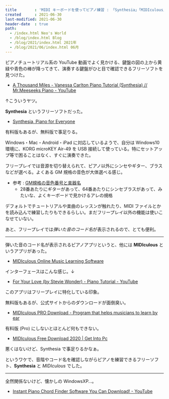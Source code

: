 ```yaml
---
title        : 'MIDI キーボードを使ってピアノ練習 : 「Synthesia」「MIDIculous」'
created      : 2021-06-30
last-modified: 2021-06-30
header-date  : true
path:
  - /index.html Neo's World
  - /blog/index.html Blog
  - /blog/2021/index.html 2021年
  - /blog/2021/06/index.html 06月
---
```


ピアノチュートリアル系の YouTube 動画でよく見かける、鍵盤の図の上から黄緑や青色の棒が降ってきて、演奏する鍵盤がひと目で確認できるフリーソフトを見つけた。

- [A Thousand Miles - Vanessa Carlton Piano Tutorial (Synthesia) // Mr.Meeseeks Piano - YouTube](https://www.youtube.com/watch?v=-GlqkHifYMM)

↑こういうヤツ。

**Synthesia** というフリーソフトだった。

- [Synthesia, Piano for Everyone](https://synthesiagame.com/)

有料版もあるが、無料版で事足りる。

Windows・Mac・Android・iPad に対応しているようで、自分は Windows10 環境に、KORG microKEY Air-49 を USB 接続して使っている。特にセットアップ等で困ることはなく、すぐに演奏できた。

フリープレイでは音源を切り替えられて、ピアノ以外にシンセやギター、ブラスなどが選べる。よくある GM 規格の音色が大体選べる感じ。

- 参考 : [GM規格の音色番号と楽器名](http://www.synapse.ne.jp/seiji/music/midi/gm.html)
  - 28番あたりにギターがあって、64番あたりにシンセブラスがあって、みたいな、よくキーボードで見かけるアレの規格

デフォルトでチュートリアルや楽曲のレッスンが触れたり、MIDI ファイルとかを読み込んで練習したりもできるらしい。まだフリープレイ以外の機能は使いこなせていない。

あと、フリープレイでは*弾いた音のコード名*が表示されるので、とても便利。

-----

弾いた音のコード名が表示されるピアノアプリというと、他には **MIDIculous** というアプリがあった。

- [MIDIculous Online Music Learning Software](https://midiculous.com/)

インターフェースはこんな感じ。↓

- [For Your Love (by Stevie Wonder) - Piano Tutorial - YouTube](https://www.youtube.com/watch?v=LzH7NcAXYMk)

このアプリはフリープレイに特化している印象。

無料版もあるが、公式サイトからのダウンロードが面倒臭い。

- [MIDIculous PRO Download - Program that helps musicians to learn by ear](https://midiculous-pro.software.informer.com/)

有料版 (Pro) にしないとほとんど何もできない。

- [MIDIculous Free Download 2020 | Get Into Pc](https://getintopc.today/midiculous-free-download/)

悪くはないけど、Synthesia で事足りるかなぁ。

というワケで、音階やコード名を確認しながらピアノを練習できるフリーソフト、**Synthesia** と *MIDIculous* でした。

-----

全然関係ないけど、懐かしの WindowsXP…。

- [Instant Piano Chord Finder Software You Can Download! - YouTube](https://www.youtube.com/watch?v=5HdhHt0NsxY)
